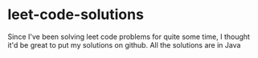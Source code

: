 # leet-code-solutions

Since I've been solving leet code problems for quite some time, I thought it'd be great to put my solutions on github. All the solutions are in Java
